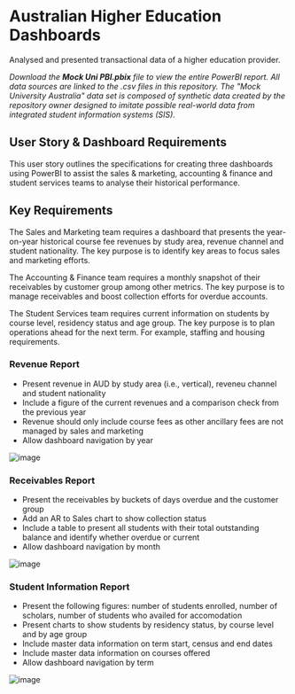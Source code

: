 # Australian Higher Education Dashboards
Analysed and presented transactional data of a higher education provider.

_Download the **Mock Uni PBI.pbix** file to view the entire PowerBI report. All data sources are linked to the .csv files in this repository. The "Mock University Australia" data set is composed of synthetic data created by the repository owner designed to imitate possible real-world data from integrated student information systems (SIS)._

## User Story & Dashboard Requirements
This user story outlines the specifications for creating three dashboards using PowerBI to assist the sales & marketing, accounting & finance and student services teams to analyse their historical performance.

## Key Requirements
The Sales and Marketing team requires a dashboard that presents the year-on-year historical course fee revenues by study area, revenue channel and student nationality. The key purpose is to identify key areas to focus sales and marketing efforts.

The Accounting & Finance team requires a monthly snapshot of their receivables by customer group among other metrics. The key purpose is to manage receivables and boost collection efforts for overdue accounts.

The Student Services team requires current information on students by course level, residency status and age group. The key purpose is to plan operations ahead for the next term. For example, staffing and housing requirements. 

### Revenue Report
- Present revenue in AUD by study area (i.e., vertical), reveneu channel and student nationality
- Include a figure of the current revenues and a comparison check from the previous year
- Revenue should only include course fees as other ancillary fees are not managed by sales and marketing
- Allow dashboard navigation by year

![image](https://github.com/user-attachments/assets/f8c3df41-55bf-4acf-911c-a6b69f3d23ce)


### Receivables Report
- Present the receivables by buckets of days overdue and the customer group
- Add an AR to Sales chart to show collection status
- Include a table to present all students with their total outstanding balance and identify whether overdue or current
- Allow dashboard navigation by month

![image](https://github.com/user-attachments/assets/f7d58fb4-e224-41c2-8b2b-c9aedfdca626)


### Student Information Report
- Present the following figures: number of students enrolled, number of scholars, number of students who availed for accomodation
- Present charts to show students by residency status, by course level and by age group
- Include master data information on term start, census and end dates
- Include master data information on courses offered
- Allow dashboard navigation by term

![image](https://github.com/user-attachments/assets/44694751-6fa6-4756-a25a-e82e6b152d0f)
